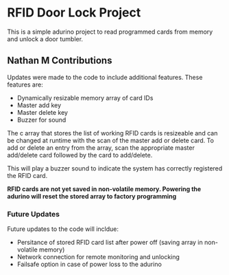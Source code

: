 # RFID Door Lock Project

This is a simple adurino project to read programmed cards from memory and unlock a door tumbler. 

## Nathan M Contributions
Updates were made to the code to include additional features. These features are:
- Dynamically resizable memory array of card IDs
- Master add key
- Master delete key
- Buzzer for sound

The c array that stores the list of working RFID cards is resizeable and can be changed at runtime with the scan of the master add or delete card. To add or delete an entry from the array, scan the appropriate master add/delete card followed by the card to add/delete. 

This will play a buzzer sound to indicate the system has correctly registered the RFID card.

**RFID cards are not yet saved in non-volatile memory. Powering the adurino will reset the stored array to factory programming**

### Future Updates
Future updates to the code will incldue:
- Persitance of stored RFID card list after power off (saving array in non-volatile memory)
- Network connection for remote monitoring and unlocking
- Failsafe option in case of power loss to the adurino
